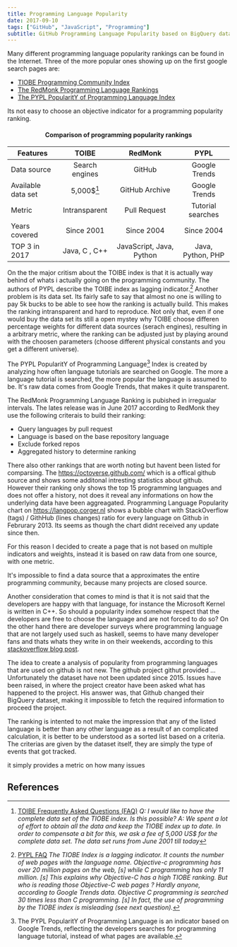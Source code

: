 ```yaml
---
title: Programming Language Popularity
date: 2017-09-10
tags: ["GitHub", "JavaScript", "Programming"]
subtitle: GitHub Programming Language Popularity based on BigQuery data
---
```


Many different programming language popularity rankings can be found in the Internet. Three of the more popular ones showing up on the first google search pages are:

* [TIOBE Programming Community Index](//tiobe.com/tiobe-index/)
* [The RedMonk Programming Language Rankings](//redmonk.com/sogrady/2016/07/20/language-rankings-6-16/)
* [The PYPL PopularitY of Programming Language Index](//pypl.github.io/PYPL.html)

Its not easy to choose an objective indicator for a programming popularity ranking.

#### <center>Comparison of programming popularity rankings</center>

| Features           | TOIBE           | RedMonk                  | PYPL              |
| -------------      | :-------------: | :-------------:          | :-----:           |
| Data source        | Search engines  | GitHub                   | Google Trends     |
| Available data set | 5,000$[^toibe]  | GitHub Archive           | Google Trends     |
| Metric             | Intransparent   | Pull Request             | Tutorial searches |
| Years covered      | Since 2001      | Since 2004               | Since 2004        |
| TOP 3 in 2017      | Java, C , C++   | JavaScript, Java, Python | Java, Python, PHP |

On the the major critism about the TOIBE index is that it is actually way behind of whats i actually going on the programming community. The authors of PYPL describe the TOIBE index as lagging indicator.[^pypldiff] Another problem is its data set. Its fairly safe to say that almost no one is willing to pay 5k bucks to be able to see how the ranking is actually build. This makes the ranking intransparent and hard to reproduce. Not only that, even if one would buy the data set its still a open mystey why TOIBE choose differen percentage weights for different data sources (serach engines), resulting in a arbitrary metric, where the ranking can be adjusted just by playing around with the choosen parameters (choose different physical constants and you get a different universe).

The PYPL PopularitY of Programming Language[^pypl] Index is created by analyzing how often language tutorials are searched on Google. The more a language tutorial is searched, the more popular the language is assumed to be. It's raw data comes from Google Trends, that makes it quite transparent.

The RedMonk Programming Language Ranking is pubished in irregualar intervals. The lates release was in June 2017 according to RedMonk they use the following criterais to build their ranking:

* Query languages by pull request
* Language is based on the base repository language
* Exclude forked repos
* Aggregated history to determine ranking

There also other rankings that are worth noting but havent been listed for comparsing.
The https://octoverse.github.com/ which is a offical github source and shows some additonal intresting statistics about github. However their ranking only shows the top 15 programming languages and does not offer a history, not does it reveal any informations on how the underlying data have been aggreagated. Programming Language Popularity chart on https://langpop.corger.nl shows a bubble chart with StackOverflow (tags) / GithHub (lines changes) ratio for every language on Github in Februrary 2013. Its seems as though the chart didnt received any update since then.



For this reason I decided to create a page that is not based on multiple indicators and weights, instead it is based on raw data from one source, with one metric.

It's impossible to find a data source that a approximates the entire programming community, because many projects are closed source.

Another consideration that comes to mind is that it is not said that the developers are happy with that language, for instance the Microsoft Kernel is written in C++. So
should a popularity index somehow respect that the developers are free to choose the language and are not forced to do so? On the other hand there are developer surveys where programming language that are not largely used such as haskell, seems to have many developer fans and thats whats they write in on their weekends, according to this [stackoverflow blog post](https://stackoverflow.blog/2017/02/07/what-programming-languages-weekends/).

The idea to create a analysis of popularity from programming languages that are used on github is not new. The github project githut provided ... 
Unfortunately the dataset have not been updated since 2015. Issues have been raised, in where the project creator have been asked what has happened to the project. His answer was, that Github changed their BigQuery dataset, making it impossible to fetch the required information to proceed the project.

The ranking is intented to not make the impression that any of the listed language is better than any other language as a result of an complicated calculation, it is better to be understood as a sorted list based on a criteria. The criterias are given by the dataset itself, they are simply the type of events that got tracked.

it simply provides a metric on how many issues


## References
[^pypl]: The PYPL PopularitY of Programming Language is an indicator based on Google Trends, reflecting the developers searches for programming language tutorial, instead of what pages are available.
[^toibe]: [TOIBE Frequently Asked Questions (FAQ)](https://www.tiobe.com/tiobe-index/)
*Q: I would like to have the complete data set of the TIOBE index. Is this possible?*
*A: We spent a lot of effort to obtain all the data and keep the TIOBE index up to date. In order to compensate a bit for this, we ask a fee of 5,000 US$ for the complete data set. The data set runs from June 2001 till today*
[^pypldiff]: [PYPL FAQ](http://pypl.github.io/PYPL.html)
*The TIOBE Index is a lagging indicator. It counts the number of web pages with the language name. Objective-c programming has over 20 million pages on the web, [s] while C programming has only 11 million. [s] This explains why Objective-C has a high TIOBE ranking. But who is reading those Objective-C web pages ? Hardly anyone, according to Google Trends data. Objective C programming is searched 30 times less than C programming. [s] In fact, the use of programming by the TIOBE index is misleading (see next question).*


